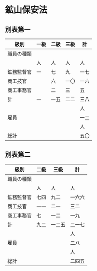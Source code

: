 # 鉱山保安法

## 別表第一

|級別|一級|二級|三級|計|
|---|---|---|---|---|
|職員の種類|||||
||人|人|人|人|
|鉱務監督官|一|七|九|一七|
|商工技官||六|一〇|一六|
|商工事務官||二|三|五|
|計|一|一五|二二|三八|
|||||人|
|雇員||||一二|
|||||人|
|総計||||五〇|

## 別表第二

|級別|二級|三級|計|
|---|---|---|---|
|職員の種類||||
||人|人|人|
|鉱務監督官|七四|九二|一六六|
|商工技官|一一|二一|三二|
|商工事務官|七|一二|一九|
|計|九二|一二五|二一七|
||||人|
|雇員|||二八|
||||人|
|総計|||二四五|
